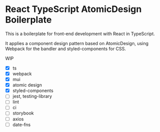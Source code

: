 # React TypeScript AtomicDesign Boilerplate

This is a boilerplate for front-end development with React in TypeScript.

It applies a component design pattern based on AtomicDesign, using Webpack for the bandler and styled-components for CSS.

WIP

- [x] ts
- [x] webpack
- [x] mui
- [x] atomic design
- [x] styled-components
- [ ] jest, testing-library
- [ ] lint
- [ ] ci
- [ ] storybook
- [ ] axios
- [ ] date-fns
